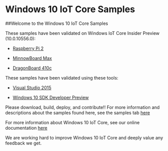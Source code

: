 Windows 10 IoT Core Samples
==============

##Welcome to the Windows 10 IoT Core Samples

These samples have been validated on Windows IoT Core Insider Preview (10.0.10556.0):

* [Raspberry Pi 2](http://go.microsoft.com/fwlink/?LinkID=625104)

* [MinnowBoard Max](http://go.microsoft.com/fwlink/?LinkID=625103)

* [DragonBoard 410c](http://go.microsoft.com/fwlink/?LinkId=657684)

These samples have been validated using these tools:

* [Visual Studio 2015](https://www.visualstudio.com/vs-2015-product-editions)

* [Windows 10 SDK Developer Preview](https://dev.windows.com/en-us/downloads/windows-10-developer-preview)


Please download, build, deploy, and contribute!!  For more information and descriptions about the samples found here, see the samples tab [here](http://ms-iot.github.io/content/en-US/win10/StartCoding.htm)

For more information about Windows 10 IoT Core, see our online documentation [here](http://windowsondevices.com)

We are working hard to improve Windows 10 IoT Core and deeply value any feedback we get.

